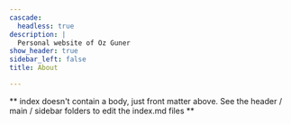 ```yaml
---
cascade:
  headless: true
description: |
  Personal website of Oz Guner
show_header: true
sidebar_left: false
title: About

---
```


** index doesn't contain a body, just front matter above.
See the header / main / sidebar folders to edit the index.md files **
